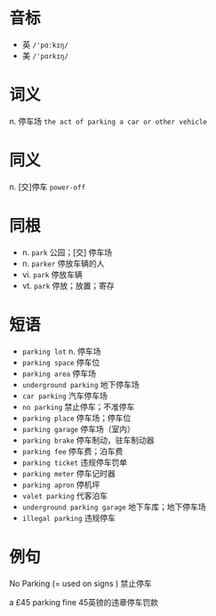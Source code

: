 # 音标

- 英 `/'pɑːkɪŋ/`
- 美 `/'pɑrkɪŋ/`

# 词义

n. 停车场
`the act of parking a car or other vehicle`

# 同义

n. [交]停车
`power-off`

# 同根

- n. `park` 公园；[交] 停车场
- n. `parker` 停放车辆的人
- vi. `park` 停放车辆
- vt. `park` 停放；放置；寄存

# 短语

- `parking lot` n. 停车场
- `parking space` 停车位
- `parking area` 停车场
- `underground parking` 地下停车场
- `car parking` 汽车停车场
- `no parking` 禁止停车；不准停车
- `parking place` 停车场；停车位
- `parking garage` 停车场（室内）
- `parking brake` 停车制动，驻车制动器
- `parking fee` 停车费；泊车费
- `parking ticket` 违规停车罚单
- `parking meter` 停车记时器
- `parking apron` 停机坪
- `valet parking` 代客泊车
- `underground parking garage` 地下车库；地下停车场
- `illegal parking` 违规停车

# 例句

No Parking (= used on signs )
禁止停车

a £45 parking fine
45英镑的违章停车罚款


